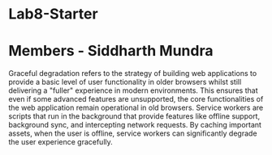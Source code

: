# Lab8-Starter

# Members - Siddharth Mundra


Graceful degradation refers to the strategy of building web applications to provide a basic level of user functionality in older browsers whilst still delivering a "fuller" experience in modern environments. This  ensures that even if some advanced features are unsupported, the core functionalities of the web application remain operational in old browsers. Service workers are scripts that run in the background that provide features like offline support, background sync, and intercepting network requests. By caching important assets, when the user is offline, service workers can significantly degrade the user experience gracefully. 